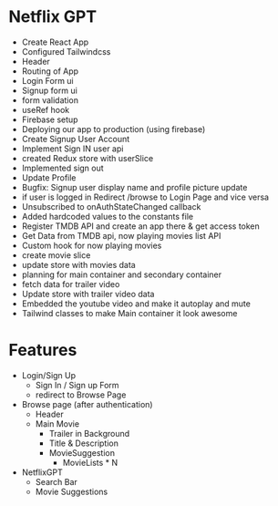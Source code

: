 # Netflix GPT

- Create React App
- Configured Tailwindcss
- Header
- Routing of App
- Login Form ui
- Signup form ui
- form validation
- useRef hook
- Firebase setup
- Deploying our app to  production (using firebase)
- Create Signup User Account 
- Implement Sign IN user api
- created Redux store with userSlice
- Implemented sign out
- Update Profile
- Bugfix: Signup user display name and profile picture update
- if user is logged in Redirect /browse to Login Page and vice versa
- Unsubscribed to onAuthStateChanged callback
- Added hardcoded values to the constants file
- Register TMDB API and create an app there & get access token
- Get Data from TMDB api, now playing movies list API
- Custom hook for now playing movies
- create movie slice
- update store with movies data
- planning for main container and secondary container
- fetch data for trailer video
- Update store with trailer video data
- Embedded the youtube video and make it autoplay and mute
- Tailwind classes to make Main container it look awesome



# Features
- Login/Sign Up
    - Sign In / Sign up Form
    - redirect to Browse Page
- Browse page (after authentication)
    - Header
    - Main Movie
        - Trailer in Background
        - Title & Description
        - MovieSuggestion
            - MovieLists * N
- NetflixGPT
    - Search Bar
    - Movie Suggestions